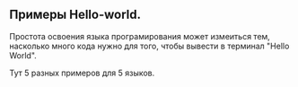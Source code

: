## Примеры Hello-world.

Простота освоения языка програмирования может измеиться тем, насколько много кода нужно для того, чтобы вывести в терминал "Hello World".

Тут 5 разных примеров для 5 языков.